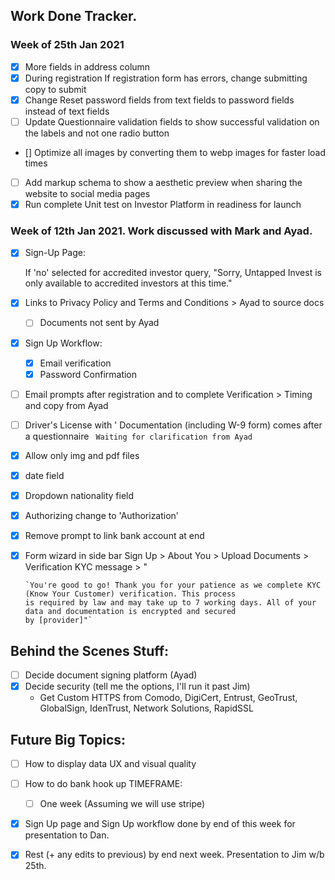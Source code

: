 ## Work Done Tracker.
### Week of 25th Jan 2021
- [x] More fields in address column
- [x] During registration If registration form has errors, change submitting copy to submit 
- [x] Change Reset password fields from text fields to password fields instead of text fields
- [ ] Update Questionnaire validation fields to show successful validation on the labels and not one radio button
- [] Optimize all images by converting them to webp images for faster load times
- [ ] Add markup schema to show a aesthetic preview when sharing the website to social media pages
- [x] Run complete Unit test on Investor Platform in readiness for launch

### Week of 12th Jan 2021. Work discussed with Mark and Ayad.

- [x] Sign-Up Page:

  If 'no' selected for accredited investor query, "Sorry, Untapped Invest is only available to accredited investors at
  this time."

- [x] Links to Privacy Policy and Terms and Conditions > Ayad to source docs
  - [ ] Documents not sent by Ayad
- [x] Sign Up Workflow:
  - [x] Email verification
  - [x] Password Confirmation
- [ ] Email prompts after registration and to complete Verification > Timing and copy from Ayad
- [ ] Driver's License with ' Documentation (including W-9 form) comes after a questionnaire
  ``` Waiting for clarification from Ayad```
- [x]  Allow only img and pdf files
- [x]  date field
- [x] Dropdown nationality field
- [x] Authorizing change to 'Authorization'
- [x] Remove prompt to link bank account at end
- [x] Form wizard in side bar Sign Up > About You > Upload Documents >
  Verification KYC message > "

      `You're good to go! Thank you for your patience as we complete KYC (Know Your Customer) verification. This process
      is required by law and may take up to 7 working days. All of your data and documentation is encrypted and secured
      by [provider]"`

## Behind the Scenes Stuff:

- [ ] Decide document signing platform (Ayad)
- [x] Decide security (tell me the options, I'll run it past Jim)
  - Get Custom HTTPS from Comodo, DigiCert, Entrust, GeoTrust, GlobalSign, IdenTrust, Network Solutions, RapidSSL

## Future Big Topics:

- [ ] How to display data UX and visual quality
- [ ] How to do bank hook up TIMEFRAME:
    - [ ] One week (Assuming we will use stripe)
- [x] Sign Up page and Sign Up workflow done by end of this week for presentation to Dan.
- [x] Rest (+ any edits to previous) by end next week. Presentation to Jim w/b 25th.

